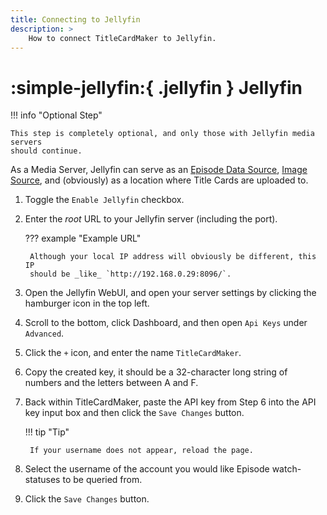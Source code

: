 ```yaml
---
title: Connecting to Jellyfin
description: >
    How to connect TitleCardMaker to Jellyfin.
---
```


# :simple-jellyfin:{ .jellyfin } Jellyfin

!!! info "Optional Step"

    This step is completely optional, and only those with Jellyfin media servers
    should continue.

As a Media Server, Jellyfin can serve as an
[Episode Data Source](../../user_guide/settings.md#episode-data-source),
[Image Source](../../user_guide/settings.md#image-source-priority), and
(obviously) as a location where Title Cards are uploaded to.

1. Toggle the `Enable Jellyfin` checkbox.
2. Enter the _root_ URL to your Jellyfin server (including the port).

    ??? example "Example URL"

        Although your local IP address will obviously be different, this IP
        should be _like_ `http://192.168.0.29:8096/`.

3. Open the Jellyfin WebUI, and open your server settings by clicking the
hamburger icon in the top left.
4. Scroll to the bottom, click Dashboard, and then open `Api Keys` under
`Advanced`.
5. Click the `+` icon, and enter the name `TitleCardMaker`.
6. Copy the created key, it should be a 32-character long string of numbers and
the letters between A and F.
7. Back within TitleCardMaker, paste the API key from Step 6 into the API key
input box and then click the `Save Changes` button.

    !!! tip "Tip"

        If your username does not appear, reload the page.

8. Select the username of the account you would like Episode watch-statuses to
be queried from.
9. Click the `Save Changes` button.
